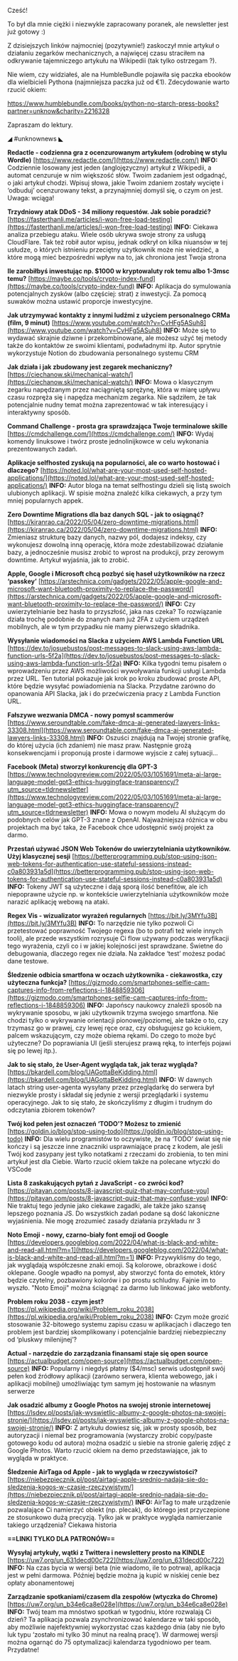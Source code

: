 Cześć!

To był dla mnie ciężki i niezwykle zapracowany poranek, ale newsletter jest już gotowy :)

Z dzisiejszych linków najmocniej (pozytywnie!) zaskoczył mnie artykuł o działaniu zegarków mechanicznych, a najwięcej czasu straciłem na odkrywanie tajemniczego artykułu na Wikipedii (tak tylko ostrzegam ?).

Nie wiem, czy widziałeś, ale na HumbleBundle pojawiła się paczka ebooków dla wielbicieli Pythona (najmniejsza paczka już od &euro;1). Zdecydowanie warto rzucić okiem:

https://www.humblebundle.com/books/python-no-starch-press-books?partner=unknow&charity=2216328

 

Zapraszam do lektury.

 

◢ #unknownews ◣

**Redactle - codzienna gra z ocenzurowanym artykułem (odrobinę w stylu Wordle)**
[https://www.redactle.com/](https://www.redactle.com/)
**INFO:** Codziennie losowany jest jeden (anglojęzyczny) artykuł z Wikipedii, a automat cenzuruje w nim większość słów. Twoim zadaniem jest odgadnąć, o jaki artykuł chodzi. Wpisuj słowa, jakie Twoim zdaniem zostały wycięte i &lsquo;odbuduj&rsquo; ocenzurowany tekst, a przynajmniej domyśl się, o czym on jest. Uwaga: wciąga!

**Trzydniowy atak DDoS - 34 miliony requestów. Jak sobie poradzić?**
[https://fasterthanli.me/articles/i-won-free-load-testing](https://fasterthanli.me/articles/i-won-free-load-testing)
**INFO:** Ciekawa analiza przebiegu ataku. Wiele osób ukrywa swoje strony za usługą CloudFlare. Tak też robił autor wpisu, jednak odkrył on kilka niuansów w tej usłudze, o których istnieniu przeciętny użytkownik może nie wiedzieć, a które mogą mieć bezpośredni wpływ na to, jak chroniona jest Twoja strona

**Ile zarobiłbyś inwestując np. $1000 w kryptowaluty rok temu albo 1-3msc temu?**
[https://maybe.co/tools/crypto-index-fund](https://maybe.co/tools/crypto-index-fund)
**INFO:** Aplikacja do symulowania potencjalnych zysków (albo częściej: strat) z inwestycji. Za pomocą suwaków można ustawić proporcje inwestycyjne.

**Jak utrzymywać kontakty z innymi ludźmi z użyciem personalnego CRMa (film, 9 minut)**
[https://www.youtube.com/watch?v=CvHFg5ASuh8](https://www.youtube.com/watch?v=CvHFg5ASuh8)
**INFO:** Może się to wydawać skrajnie dziwne i przekombinowane, ale możesz użyć tej metody także do kontaktów ze swoimi klientami, podwładnymi itp. Autor sprytnie wykorzystuje Notion do zbudowania personalnego systemu CRM

**Jak działa i jak zbudowany jest zegarek mechaniczny?**
[https://ciechanow.ski/mechanical-watch/](https://ciechanow.ski/mechanical-watch/)
**INFO:** Mowa o klasycznym zegarku napędzanym przez naciągniętą sprężynę, która w miarę upływu czasu rozpręża się i napędza mechanizm zegarka. Nie sądziłem, że tak potencjalnie nudny temat można zaprezentować w tak interesujący i interaktywny sposób.

**Command Challenge - prosta gra sprawdzająca Twoje terminalowe skille**
[https://cmdchallenge.com/](https://cmdchallenge.com/)
**INFO:** Wydaj komendy linuksowe i twórz proste jednolinijkowce w celu wykonania prezentowanych zadań.

**Aplikacje selfhosted zyskują na popularności, ale co warto hostować i dlaczego?**
[https://noted.lol/what-are-your-most-used-self-hosted-applications/](https://noted.lol/what-are-your-most-used-self-hosted-applications/)
**INFO:** Autor bloga na temat selfhostingu dzieli się listą swoich ulubionych aplikacji. W spisie można znaleźć kilka ciekawych, a przy tym mniej popularnych appek.

**Zero Downtime Migrations dla baz danych SQL - jak to osiągnąć?**
[https://kiranrao.ca/2022/05/04/zero-downtime-migrations.html](https://kiranrao.ca/2022/05/04/zero-downtime-migrations.html)
**INFO:** Zmieniasz strukturę bazy danych, nazwy pól, dodajesz indeksy, czy wykonujesz dowolną inną operację, która może zdestabilizować działanie bazy, a jednocześnie musisz zrobić to wprost na produkcji, przy zerowym downtime. Artykuł wyjaśnia, jak to zrobić.

**Apple, Google i Microsoft chcą pozbyć się haseł użytkowników na rzecz &lsquo;passkey&rsquo;**
[https://arstechnica.com/gadgets/2022/05/apple-google-and-microsoft-want-bluetooth-proximity-to-replace-the-password/](https://arstechnica.com/gadgets/2022/05/apple-google-and-microsoft-want-bluetooth-proximity-to-replace-the-password/)
**INFO:** Czy uwierzytelnianie bez hasła to przyszłość, jaka nas czeka? To rozwiązanie działa trochę podobnie do znanych nam już 2FA z użyciem urządzeń mobilnych, ale w tym przypadku nie mamy pierwszego składnika.

**Wysyłanie wiadomości na Slacka z użyciem AWS Lambda Function URL**
[https://dev.to/josuebustos/post-messages-to-slack-using-aws-lambda-function-urls-5f2a](https://dev.to/josuebustos/post-messages-to-slack-using-aws-lambda-function-urls-5f2a)
**INFO:** Kilka tygodni temu pisałem o wprowadzeniu przez AWS możliwości wywoływania funkcji usługi Lambda przez URL. Ten tutorial pokazuje jak krok po kroku zbudować proste API, które będzie wysyłać powiadomienia na Slacka. Przydatne zarówno do opanowania API Slacka, jak i do przećwiczenia pracy z Lambda Function URL.

**Fałszywe wezwania DMCA - nowy pomysł scammerów**
[https://www.seroundtable.com/fake-dmca-ai-generated-lawyers-links-33308.html](https://www.seroundtable.com/fake-dmca-ai-generated-lawyers-links-33308.html)
**INFO:** Oszuści znajdują na Twojej stronie grafikę, do której użycia (ich zdaniem) nie masz praw. Następnie grożą konsekwencjami i proponują proste i darmowe wyjscie z całej sytuacji...

**Facebook (Meta) stworzył konkurencję dla GPT-3**
[https://www.technologyreview.com/2022/05/03/1051691/meta-ai-large-language-model-gpt3-ethics-huggingface-transparency/?utm_source=tldrnewsletter](https://www.technologyreview.com/2022/05/03/1051691/meta-ai-large-language-model-gpt3-ethics-huggingface-transparency/?utm_source=tldrnewsletter)
**INFO:** Mowa o nowym modelu AI służącym do podobnych celów jak GPT-3 znane z OpenAI. Najważniejsza różnica w obu projektach ma być taka, że Facebook chce udostępnić swój projekt za darmo.

**Przestań używać JSON Web Tokenów do uwierzytelniania użytkowników. Użyj klasycznej sesji**
[https://betterprogramming.pub/stop-using-json-web-tokens-for-authentication-use-stateful-sessions-instead-c0a803931a5d](https://betterprogramming.pub/stop-using-json-web-tokens-for-authentication-use-stateful-sessions-instead-c0a803931a5d)
**INFO:** Tokeny JWT są użyteczne i dają sporą ilość benefitów, ale ich niepoprawne użycie np. w kontekście uwierzytelniania użytkowników może narazić aplikację webową na ataki.

**Regex Vis - wizualizator wyrażeń regularnych**
[https://bit.ly/3MYfu3B](https://bit.ly/3MYfu3B)
**INFO:** To narzędzie nie tylko pozwoli Ci przetestować poprawność Twojego regexa (bo to potrafi też wiele innych tooli), ale przede wszystkim rozrysuje Ci flow używany podczas weryfikacji tego wyrażenia, czyli co i w jakiej kolejności jest sprawdzane. Świetne do debugowania, dlaczego regex nie działa. Na zakładce &lsquo;test&rsquo; możesz podać dane testowe.

**Śledzenie odbicia smartfona w oczach użytkownika - ciekawostka, czy użyteczna funkcja?**
[https://gizmodo.com/smartphones-selfie-cam-captures-info-from-reflections-i-1848859306](https://gizmodo.com/smartphones-selfie-cam-captures-info-from-reflections-i-1848859306)
**INFO:** Japońscy naukowcy znaleźli sposób na wykrywanie sposobu, w jaki użytkownik trzyma swojego smartfona. Nie chodzi tylko o wykrywanie orientacji pionowej/poziomej, ale także o to, czy trzymasz go w prawej, czy lewej ręce oraz, czy obsługujesz go kciukiem, palcem wskazującym, czy może obiema rękami. Do czego to może być użyteczne? Do poprawiania UI (jeśli sterujesz prawą ręką, to interfejs pojawi się po lewej itp.).

**Jak to się stało, że User-Agent wygląda tak, jak teraz wygląda?**
[https://bkardell.com/blog/UAGottaBeKidding.html](https://bkardell.com/blog/UAGottaBeKidding.html)
**INFO:** W dawnych latach string user-agenta wysyłany przez przeglądarkę do serwera był niezwykle prosty i składał się jedynie z wersji przeglądarki i systemu operacyjnego. Jak to się stało, że skończyliśmy z długim i trudnym do odczytania zbiorem tokenów?

**Twój kod pełen jest oznaczeń &lsquo;TODO&rsquo;? Możesz to zmienić**
[https://goldin.io/blog/stop-using-todo](https://goldin.io/blog/stop-using-todo)
**INFO:** Dla wielu programistów to oczywiste, że na &lsquo;TODO&rsquo; świat się nie kończy i są jeszcze inne znaczniki usprawniające pracę z kodem, ale jeśli Twój kod zasypany jest tylko notatkami z rzeczami do zrobienia, to ten mini artykuł jest dla Ciebie. Warto rzucić okiem także na polecane wtyczki do VSCode

**Lista 8 zaskakujących pytań z JavaScript - co zwróci kod?**
[https://pitayan.com/posts/8-javascript-quiz-that-may-confuse-you](https://pitayan.com/posts/8-javascript-quiz-that-may-confuse-you)
**INFO:** Nie traktuj tego jedynie jako ciekawe zagadki, ale także jako szansę lepszego poznania JS. Do wszystkich zadań podane są dość lakoniczne wyjaśnienia. Nie mogę zrozumieć zasady działania przykładu nr 3

**Noto Emoji - nowy, czarno-biały font emoji od Google**
[https://developers.googleblog.com/2022/04/what-is-black-and-white-and-read-all.html?m=1](https://developers.googleblog.com/2022/04/what-is-black-and-white-and-read-all.html?m=1)
**INFO:** Przywykliśmy do tego, jak wyglądają współczesne znaki emoji. Są kolorowe, obrazkowe i dość oklepane. Google wpadło na pomysł, aby stworzyć fonta do emotek, który będzie czytelny, pozbawiony kolorów i po prostu schludny. Fajnie im to wyszło. "Noto Emoji" można ściągnąć za darmo lub linkować jako webfonty.

**Problem roku 2038 - czym jest?**
[https://pl.wikipedia.org/wiki/Problem_roku_2038](https://pl.wikipedia.org/wiki/Problem_roku_2038)
**INFO:** Czym może grozić stosowanie 32-bitowego systemu zapisu czasu w aplikacjach i dlaczego ten problem jest bardziej skomplikowany i potencjalnie bardziej niebezpieczny od &lsquo;pluskwy milenijnej&rsquo;?

**Actual - narzędzie do zarządzania finansami staje się open source**
[https://actualbudget.com/open-source](https://actualbudget.com/open-source)
**INFO:** Popularny i niegdyś płatny ($4/msc) serwis udostępnił swój pełen kod źródłowy aplikacji (zarówno serwera, klienta webowego, jak i aplikacji mobilnej) umożliwiając tym samym jej hostowanie na własnym serwerze

**Jak osadzić albumy z Google Photos na swojej stronie internetowej**
[https://lsdev.pl/posts/jak-wyswietlic-albumy-z-google-photos-na-swojej-stronie/](https://lsdev.pl/posts/jak-wyswietlic-albumy-z-google-photos-na-swojej-stronie/)
**INFO:** Z artykułu dowiesz się, jak w prosty sposób, bez autoryzacji i niemal bez programowania (wystarczy zrobić copy/paste gotowego kodu od autora) można osadzić u siebie na stronie galerię zdjęć z Google Photos. Warto rzucić okiem na demo przedstawiające, jak to wygląda w praktyce.

**Śledzenie AirTaga od Apple - jak to wygląda w rzeczywistości?**
[https://niebezpiecznik.pl/post/airtagi-apple-srednio-nadaja-sie-do-sledzenia-kogos-w-czasie-rzeczywistym/](https://niebezpiecznik.pl/post/airtagi-apple-srednio-nadaja-sie-do-sledzenia-kogos-w-czasie-rzeczywistym/)
**INFO:** AirTag to małe urządzenie pozwalające Ci namierzyć obiekt (np. plecak), do którego jest przyczepione ze stosunkowo dużą precyzją. Tylko jak w praktyce wygląda namierzanie takiego urządzenia? Ciekawa historia

**==LINKI TYLKO DLA PATRONÓW==**

**Wysyłaj artykuły, wątki z Twittera i newslettery prosto na KINDLE**
[https://uw7.org/un_631decd00c722](https://uw7.org/un_631decd00c722)
**INFO:** Na czas bycia w wersji beta (nie wiadomo, ile to potrwa), aplikacja jest w pełni darmowa. Później będzie można ją kupić w niskiej cenie bez opłaty abonamentowej

**Zarządzanie spotkaniami/czasem dla zespołów (wtyczka do Chrome)**
[https://uw7.org/un_b34e6ca8e028e](https://uw7.org/un_b34e6ca8e028e)
**INFO:** Twój team ma mnóstwo spotkań w tygodniu, które rozwalają Ci dzień? Ta aplikacja pozwala zsynchronizować kalendarze w taki sposób, aby możliwie najefektywniej wykorzystać czas każdego dnia (aby nie było luk typu &lsquo;zostało mi tylko 30 minut na realną pracę&rsquo;). W darmowej wersji można ogarnąć do 75 optymalizacji kalendarza tygodniowo per team. Przydatne!